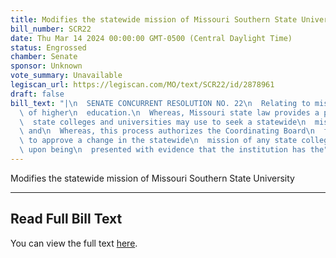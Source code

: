 ```yaml
---
title: Modifies the statewide mission of Missouri Southern State University
bill_number: SCR22
date: Thu Mar 14 2024 00:00:00 GMT-0500 (Central Daylight Time)
status: Engrossed
chamber: Senate
sponsor: Unknown
vote_summary: Unavailable
legiscan_url: https://legiscan.com/MO/text/SCR22/id/2878961
draft: false
bill_text: "|\n  SENATE CONCURRENT RESOLUTION NO. 22\n  Relating to missions of institutions\
  \ of higher\n  education.\n  Whereas, Missouri state law provides a process that\n\
  \  state colleges and universities may use to seek a statewide\n  mission designation;\
  \ and\n  Whereas, this process authorizes the Coordinating Board\n  for Higher Education\
  \ to approve a change in the statewide\n  mission of any state college or university\
  \ upon being\n  presented with evidence that the institution has the"
---
```

Modifies the statewide mission of Missouri Southern State University

---

## Read Full Bill Text

You can view the full text [here](https://legiscan.com/MO/text/SCR22/id/2878961).
